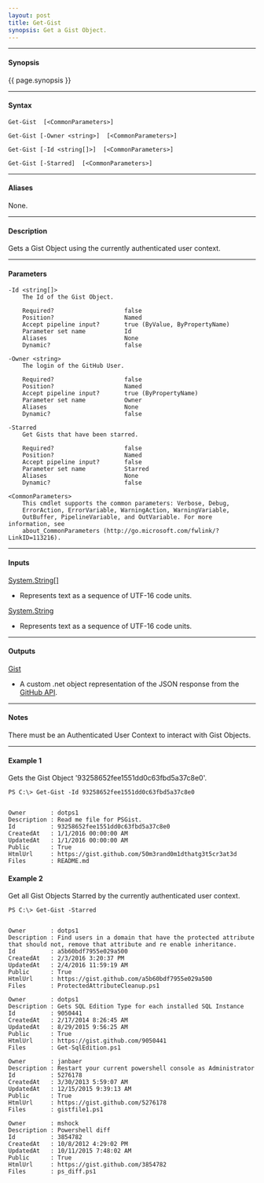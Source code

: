 ```yaml
---
layout: post
title: Get-Gist
synopsis: Get a Gist Object.
---
```


---

#### **Synopsis**

{{ page.synopsis }}

---

#### **Syntax**

```
Get-Gist  [<CommonParameters>]

Get-Gist [-Owner <string>]  [<CommonParameters>]

Get-Gist [-Id <string[]>]  [<CommonParameters>]

Get-Gist [-Starred]  [<CommonParameters>]
```

---

#### **Aliases**

None.

---

#### **Description**

Gets a Gist Object using the currently authenticated user context.

---

#### **Parameters**

```
-Id <string[]>
    The Id of the Gist Object.

    Required?                    false
    Position?                    Named
    Accept pipeline input?       true (ByValue, ByPropertyName)
    Parameter set name           Id
    Aliases                      None
    Dynamic?                     false

-Owner <string>
    The login of the GitHub User.

    Required?                    false
    Position?                    Named
    Accept pipeline input?       true (ByPropertyName)
    Parameter set name           Owner
    Aliases                      None
    Dynamic?                     false

-Starred
    Get Gists that have been starred.

    Required?                    false
    Position?                    Named
    Accept pipeline input?       false
    Parameter set name           Starred
    Aliases                      None
    Dynamic?                     false

<CommonParameters>
    This cmdlet supports the common parameters: Verbose, Debug,
    ErrorAction, ErrorVariable, WarningAction, WarningVariable,
    OutBuffer, PipelineVariable, and OutVariable. For more information, see
    about_CommonParameters (http://go.microsoft.com/fwlink/?LinkID=113216).
```

---

#### **Inputs**

[System.String\[\]](https://msdn.microsoft.com/en-us/library/system.string%28v=vs.110%29.aspx)

* Represents text as a sequence of UTF-16 code units.

[System.String](https://msdn.microsoft.com/en-us/library/system.string%28v=vs.110%29.aspx)

* Represents text as a sequence of UTF-16 code units.

---

#### **Outputs**

[Gist](https://developer.github.com/v3/gists/)

* A custom .net object representation of the JSON response from the [GitHub API](https://developer.github.com).

---

#### **Notes**

There must be an Authenticated User Context to interact with Gist Objects.

---

#### **Example 1**

Gets the Gist Object '93258652fee1551dd0c63fbd5a37c8e0'.

```
PS C:\> Get-Gist -Id 93258652fee1551dd0c63fbd5a37c8e0


Owner       : dotps1
Description : Read me file for PSGist.
Id          : 93258652fee1551dd0c63fbd5a37c8e0
CreatedAt   : 1/1/2016 00:00:00 AM
UpdatedAt   : 1/1/2016 00:00:00 AM
Public      : True
HtmlUrl     : https://gist.github.com/50m3rand0m1dthatg3t5cr3at3d
Files       : README.md
```

#### **Example 2**

Get all Gist Objects Starred by the currently authenticated user context.

```
PS C:\> Get-Gist -Starred


Owner       : dotps1
Description : Find users in a domain that have the protected attribute that should not, remove that attribute and re enable inheritance.
Id          : a5b60bdf7955e029a500
CreatedAt   : 2/3/2016 3:20:37 PM
UpdatedAt   : 2/4/2016 11:59:19 AM
Public      : True
HtmlUrl     : https://gist.github.com/a5b60bdf7955e029a500
Files       : ProtectedAttributeCleanup.ps1

Owner       : dotps1
Description : Gets SQL Edition Type for each installed SQL Instance
Id          : 9050441
CreatedAt   : 2/17/2014 8:26:45 AM
UpdatedAt   : 8/29/2015 9:56:25 AM
Public      : True
HtmlUrl     : https://gist.github.com/9050441
Files       : Get-SqlEdition.ps1

Owner       : janbaer
Description : Restart your current powershell console as Administrator
Id          : 5276178
CreatedAt   : 3/30/2013 5:59:07 AM
UpdatedAt   : 12/15/2015 9:39:13 AM
Public      : True
HtmlUrl     : https://gist.github.com/5276178
Files       : gistfile1.ps1

Owner       : mshock
Description : Powershell diff
Id          : 3854782
CreatedAt   : 10/8/2012 4:29:02 PM
UpdatedAt   : 10/11/2015 7:48:02 AM
Public      : True
HtmlUrl     : https://gist.github.com/3854782
Files       : ps_diff.ps1
```

